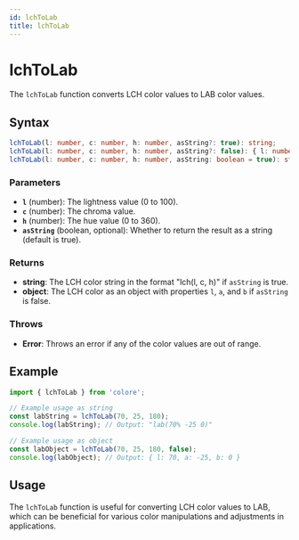 ```yaml
---
id: lchToLab
title: lchToLab
---
```


# lchToLab

The `lchToLab` function converts LCH color values to LAB color values.

## Syntax

```typescript
lchToLab(l: number, c: number, h: number, asString?: true): string;
lchToLab(l: number, c: number, h: number, asString?: false): { l: number; a: number; b: number };
lchToLab(l: number, c: number, h: number, asString: boolean = true): string | { l: number; a: number; b: number };
```

### Parameters

- **`l`** (number): The lightness value (0 to 100).
- **`c`** (number): The chroma value.
- **`h`** (number): The hue value (0 to 360).
- **`asString`** (boolean, optional): Whether to return the result as a string (default is true).

### Returns

- **string**: The LCH color string in the format "lch(l, c, h)" if `asString` is true.
- **object**: The LCH color as an object with properties `l`, `a`, and `b` if `asString` is false.

### Throws

- **Error**: Throws an error if any of the color values are out of range.

## Example

```typescript
import { lchToLab } from 'colore';

// Example usage as string
const labString = lchToLab(70, 25, 180);
console.log(labString); // Output: "lab(70% -25 0)"

// Example usage as object
const labObject = lchToLab(70, 25, 180, false);
console.log(labObject); // Output: { l: 70, a: -25, b: 0 }
```

## Usage

The `lchToLab` function is useful for converting LCH color values to LAB, which can be beneficial for various color manipulations and adjustments in applications.
